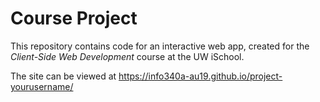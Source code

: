 # Course Project

This repository contains code for an interactive web app, created for the _Client-Side Web Development_ course at the UW iSchool.

The site can be viewed at <https://info340a-au19.github.io/project-yourusername/>
